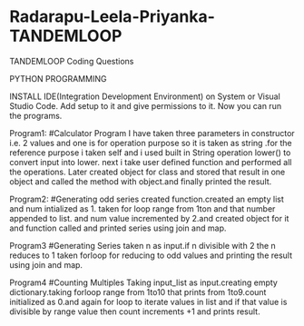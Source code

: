 # Radarapu-Leela-Priyanka-TANDEMLOOP
TANDEMLOOP Coding Questions

PYTHON PROGRAMMING

INSTALL IDE(Integration Development Environment) on System or Visual Studio Code.
Add setup to it and give permissions to it.
Now you can run the programs.

Program1:
#Calculator Program
I have taken three parameters in constructor i.e. 2 values and one is for operation purpose so it is taken as string .for the reference purpose i taken self and i used built in String operation lower() to convert input into lower.
next i take user defined function and performed all the operations.
Later created object for class and stored that result in one object and called the method with object.and finally printed the result.

Program2:
#Generating odd series
created function.created an empty list and num intialized as 1.
taken for loop range from 1ton and that number appended to list.
and num value incremented by 2.and created object for it and function called and printed series using join and map.

Program3
#Generating Series
taken n as input.if n divisible with 2 the n reduces to 1
taken forloop for reducing to odd values and printing the result using join and map.

Program4
#Counting Multiples
Taking input_list as input.creating empty dictionary.taking forloop range from 1to10 that prints from 1to9.count initialized as 0.and again for loop to iterate values in list and if that value is divisible by range value then count increments +1 and prints result.
